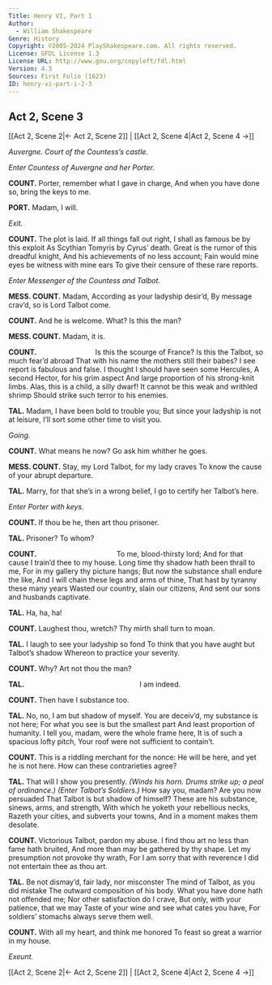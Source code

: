 ```yaml
---
Title: Henry VI, Part 1
Author: 
  - William Shakespeare
Genre: History
Copyright: ©2005-2024 PlayShakespeare.com. All rights reserved.
License: GFDL License 1.3
License URL: http://www.gnu.org/copyleft/fdl.html
Version: 4.3
Sources: First Folio (1623)
ID: henry-vi-part-i-2-3
---
```


## Act 2, Scene 3
[[Act 2, Scene 2|← Act 2, Scene 2]] | [[Act 2, Scene 4|Act 2, Scene 4 →]]

*Auvergne. Court of the Countess’s castle.*

*Enter Countess of Auvergne and her Porter.*

**COUNT.**
Porter, remember what I gave in charge,
And when you have done so, bring the keys to me.

**PORT.**
Madam, I will.

*Exit.*

**COUNT.**
The plot is laid. If all things fall out right,
I shall as famous be by this exploit
As Scythian Tomyris by Cyrus’ death.
Great is the rumor of this dreadful knight,
And his achievements of no less account;
Fain would mine eyes be witness with mine ears
To give their censure of these rare reports.

*Enter Messenger of the Countess and Talbot.*

**MESS. COUNT.**
Madam,
According as your ladyship desir’d,
By message crav’d, so is Lord Talbot come.

**COUNT.**
And he is welcome. What? Is this the man?

**MESS. COUNT.**
Madam, it is.

**COUNT.**
        Is this the scourge of France?
Is this the Talbot, so much fear’d abroad
That with his name the mothers still their babes?
I see report is fabulous and false.
I thought I should have seen some Hercules,
A second Hector, for his grim aspect
And large proportion of his strong-knit limbs.
Alas, this is a child, a silly dwarf!
It cannot be this weak and writhled shrimp
Should strike such terror to his enemies.

**TAL.**
Madam, I have been bold to trouble you;
But since your ladyship is not at leisure,
I’ll sort some other time to visit you.

*Going.*

**COUNT.**
What means he now? Go ask him whither he goes.

**MESS. COUNT.**
Stay, my Lord Talbot, for my lady craves
To know the cause of your abrupt departure.

**TAL.**
Marry, for that she’s in a wrong belief,
I go to certify her Talbot’s here.

*Enter Porter with keys.*

**COUNT.**
If thou be he, then art thou prisoner.

**TAL.**
Prisoner? To whom?

**COUNT.**
           To me, blood-thirsty lord;
And for that cause I train’d thee to my house.
Long time thy shadow hath been thrall to me,
For in my gallery thy picture hangs;
But now the substance shall endure the like,
And I will chain these legs and arms of thine,
That hast by tyranny these many years
Wasted our country, slain our citizens,
And sent our sons and husbands captivate.

**TAL.**
Ha, ha, ha!

**COUNT.**
Laughest thou, wretch? Thy mirth shall turn to moan.

**TAL.**
I laugh to see your ladyship so fond
To think that you have aught but Talbot’s shadow
Whereon to practice your severity.

**COUNT.**
Why? Art not thou the man?

**TAL.**
                I am indeed.

**COUNT.**
Then have I substance too.

**TAL.**
No, no, I am but shadow of myself.
You are deceiv’d, my substance is not here;
For what you see is but the smallest part
And least proportion of humanity.
I tell you, madam, were the whole frame here,
It is of such a spacious lofty pitch,
Your roof were not sufficient to contain’t.

**COUNT.**
This is a riddling merchant for the nonce:
He will be here, and yet he is not here.
How can these contrarieties agree?

**TAL.**
That will I show you presently.
*(Winds his horn. Drums strike up; a peal of ordinance.)*
*(Enter Talbot’s Soldiers.)*
How say you, madam? Are you now persuaded
That Talbot is but shadow of himself?
These are his substance, sinews, arms, and strength,
With which he yoketh your rebellious necks,
Razeth your cities, and subverts your towns,
And in a moment makes them desolate.

**COUNT.**
Victorious Talbot, pardon my abuse.
I find thou art no less than fame hath bruited,
And more than may be gathered by thy shape.
Let my presumption not provoke thy wrath,
For I am sorry that with reverence
I did not entertain thee as thou art.

**TAL.**
Be not dismay’d, fair lady, nor misconster
The mind of Talbot, as you did mistake
The outward composition of his body.
What you have done hath not offended me;
Nor other satisfaction do I crave,
But only, with your patience, that we may
Taste of your wine and see what cates you have,
For soldiers’ stomachs always serve them well.

**COUNT.**
With all my heart, and think me honored
To feast so great a warrior in my house.

*Exeunt.*

[[Act 2, Scene 2|← Act 2, Scene 2]] | [[Act 2, Scene 4|Act 2, Scene 4 →]]